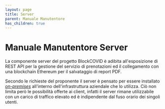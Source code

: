```yaml
---
layout: page
title: Server
parent: Manuale Manutentore
has_children: true
---
```


# Manuale Manutentore Server

La componente server del progetto BlockCOVID è adibita all'esposizione di REST API per la gestione del servizio di prenotazioni ed il collegamento con una blockchain Ethereum per il salvataggio di report PDF.

Secondo le richieste del proponente il server è pensato per essere installato [_on-premises_](/glossario#on-premises) all'interno dell'infrastruttura aziendale che lo utilizza. Ciò non limita però le possibilità offerte ai client, infatti il server rimane utilizzabile con un carico di traffico elevato ed è indipendente dal fuso orario dei singoli utenti.
